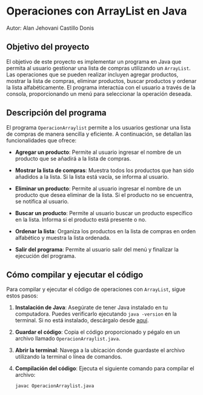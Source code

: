# Operaciones con ArrayList en Java

Autor: Alan Jehovani Castillo Donis

## Objetivo del proyecto
El objetivo de este proyecto es implementar un programa en Java que permita al usuario gestionar una lista de compras utilizando un `ArrayList`. Las operaciones que se pueden realizar incluyen agregar productos, mostrar la lista de compras, eliminar productos, buscar productos y ordenar la lista alfabéticamente. El programa interactúa con el usuario a través de la consola, proporcionando un menú para seleccionar la operación deseada.

## Descripción del programa
El programa `OperacionArraylist` permite a los usuarios gestionar una lista de compras de manera sencilla y eficiente. A continuación, se detallan las funcionalidades que ofrece:

- **Agregar un producto**: Permite al usuario ingresar el nombre de un producto que se añadirá a la lista de compras.
  
- **Mostrar la lista de compras**: Muestra todos los productos que han sido añadidos a la lista. Si la lista está vacía, se informa al usuario.

- **Eliminar un producto**: Permite al usuario ingresar el nombre de un producto que desea eliminar de la lista. Si el producto no se encuentra, se notifica al usuario.

- **Buscar un producto**: Permite al usuario buscar un producto específico en la lista. Informa si el producto está presente o no.

- **Ordenar la lista**: Organiza los productos en la lista de compras en orden alfabético y muestra la lista ordenada.

- **Salir del programa**: Permite al usuario salir del menú y finalizar la ejecución del programa.

## Cómo compilar y ejecutar el código
Para compilar y ejecutar el código de operaciones con `ArrayList`, sigue estos pasos:

1. **Instalación de Java**: Asegúrate de tener Java instalado en tu computadora. Puedes verificarlo ejecutando `java -version` en la terminal. Si no está instalado, descárgalo desde [aquí](https://www.oracle.com/java/technologies/javase-jdk11-downloads.html).

2. **Guardar el código**: Copia el código proporcionado y pégalo en un archivo llamado `OperacionArraylist.java`.

3. **Abrir la terminal**: Navega a la ubicación donde guardaste el archivo utilizando la terminal o línea de comandos.

4. **Compilación del código**: Ejecuta el siguiente comando para compilar el archivo:
   ```bash
   javac OperacionArraylist.java
